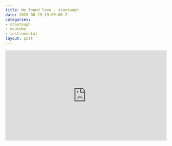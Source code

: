 ```yaml
---
title: We found love - stantough
date: 2020-08-29 19:00:00 Z
categories:
- stantough
- youtube
- instrumental
layout: post
---
```


<style>.embed-container { position: relative; padding-bottom: 56.25%; height: 0; overflow: hidden; max-width: 100%; } .embed-container iframe, .embed-container object, .embed-container embed { position: absolute; top: 0; left: 0; width: 100%; height: 100%; }</style><div class='embed-container'><iframe src='https://www.youtube.com/embed/0Cdo5yRr6SY' frameborder='0' allowfullscreen></iframe></div>
